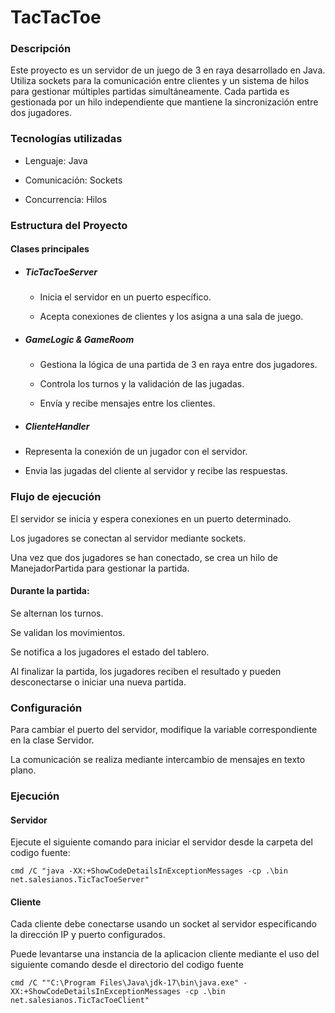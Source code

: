 # TacTacToe

### Descripción

  Este proyecto es un servidor de un juego de 3 en raya desarrollado en Java. Utiliza sockets para la comunicación entre clientes y un sistema de hilos para gestionar múltiples partidas simultáneamente. Cada partida es gestionada por un hilo independiente que mantiene la sincronización entre dos jugadores.

### Tecnologías utilizadas

- Lenguaje: Java

- Comunicación: Sockets

- Concurrencia: Hilos

### Estructura del Proyecto

#### Clases principales

- ##### TicTacToeServer

  - Inicia el servidor en un puerto específico.

  - Acepta conexiones de clientes y los asigna a una sala de juego.

- ##### GameLogic & GameRoom

  - Gestiona la lógica de una partida de 3 en raya entre dos jugadores.

  - Controla los turnos y la validación de las jugadas.

  - Envía y recibe mensajes entre los clientes.

 - ##### ClienteHandler

  - Representa la conexión de un jugador con el servidor.

  - Envia las jugadas del cliente al servidor y recibe las respuestas.

### Flujo de ejecución

  El servidor se inicia y espera conexiones en un puerto determinado.

  Los jugadores se conectan al servidor mediante sockets.

  Una vez que dos jugadores se han conectado, se crea un hilo de ManejadorPartida para gestionar la partida.

#### Durante la partida:

  Se alternan los turnos.

  Se validan los movimientos.

  Se notifica a los jugadores el estado del tablero.

  Al finalizar la partida, los jugadores reciben el resultado y pueden desconectarse o iniciar una nueva partida.

### Configuración

  Para cambiar el puerto del servidor, modifique la variable correspondiente en la clase Servidor.

La comunicación se realiza mediante intercambio de mensajes en texto plano.

### Ejecución

#### Servidor

  Ejecute el siguiente comando para iniciar el servidor desde la carpeta del codigo fuente:

    cmd /C "java -XX:+ShowCodeDetailsInExceptionMessages -cp .\bin net.salesianos.TicTacToeServer"

#### Cliente

  Cada cliente debe conectarse usando un socket al servidor especificando la dirección IP y puerto configurados.

  Puede levantarse una instancia de la aplicacion cliente mediante el uso del siguiente comando desde el directorio del codigo fuente

    cmd /C ""C:\Program Files\Java\jdk-17\bin\java.exe" -XX:+ShowCodeDetailsInExceptionMessages -cp .\bin net.salesianos.TicTacToeClient"